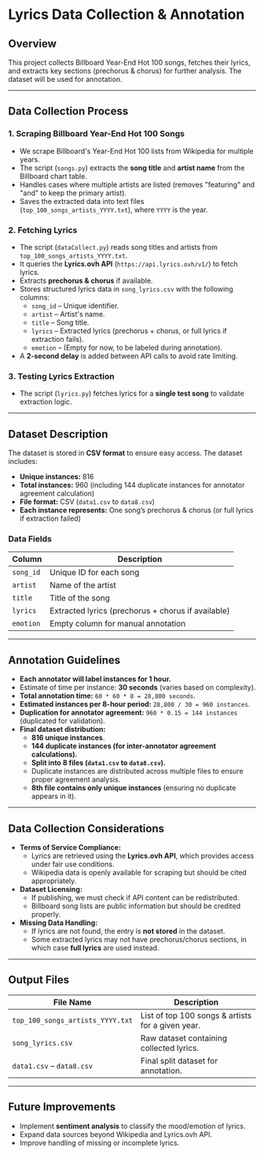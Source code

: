 # Lyrics Data Collection & Annotation

## Overview
This project collects Billboard Year-End Hot 100 songs, fetches their lyrics, and extracts key sections (prechorus & chorus) for further analysis. The dataset will be used for annotation.

---

## Data Collection Process
### 1. **Scraping Billboard Year-End Hot 100 Songs**
- We scrape Billboard's Year-End Hot 100 lists from Wikipedia for multiple years.
- The script (`songs.py`) extracts the **song title** and **artist name** from the Billboard chart table.
- Handles cases where multiple artists are listed (removes "featuring" and "and" to keep the primary artist).
- Saves the extracted data into text files (`top_100_songs_artists_YYYY.txt`), where `YYYY` is the year.

### 2. **Fetching Lyrics**
- The script (`dataCollect.py`) reads song titles and artists from `top_100_songs_artists_YYYY.txt`.
- It queries the **Lyrics.ovh API** (`https://api.lyrics.ovh/v1/`) to fetch lyrics.
- Extracts **prechorus & chorus** if available.
- Stores structured lyrics data in `song_lyrics.csv` with the following columns:
  - `song_id` – Unique identifier.
  - `artist` – Artist's name.
  - `title` – Song title.
  - `lyrics` – Extracted lyrics (prechorus + chorus, or full lyrics if extraction fails).
  - `emotion` – (Empty for now, to be labeled during annotation).
- A **2-second delay** is added between API calls to avoid rate limiting.

### 3. **Testing Lyrics Extraction**
- The script (`lyrics.py`) fetches lyrics for a **single test song** to validate extraction logic.

---

## Dataset Description
The dataset is stored in **CSV format** to ensure easy access. The dataset includes:
- **Unique instances:** 816
- **Total instances:** 960 (including 144 duplicate instances for annotator agreement calculation)
- **File format:** CSV (`data1.csv` to `data8.csv`)
- **Each instance represents:** One song’s prechorus & chorus (or full lyrics if extraction failed)

### Data Fields
| Column | Description |
|---------|-------------|
| `song_id` | Unique ID for each song |
| `artist` | Name of the artist |
| `title` | Title of the song |
| `lyrics` | Extracted lyrics (prechorus + chorus if available) |
| `emotion` | Empty column for manual annotation |

---

## Annotation Guidelines
- **Each annotator will label instances for 1 hour.**
- Estimate of time per instance: **30 seconds** (varies based on complexity).
- **Total annotation time:** `60 * 60 * 8 = 28,800 seconds`.
- **Estimated instances per 8-hour period:** `28,800 / 30 = 960 instances`.
- **Duplication for annotator agreement:** `960 * 0.15 = 144 instances` (duplicated for validation).
- **Final dataset distribution:**
  - **816 unique instances**.
  - **144 duplicate instances (for inter-annotator agreement calculations).**
  - **Split into 8 files (`data1.csv` to `data8.csv`).**
  - Duplicate instances are distributed across multiple files to ensure proper agreement analysis.
  - **8th file contains only unique instances** (ensuring no duplicate appears in it).

---

## Data Collection Considerations
- **Terms of Service Compliance:**
  - Lyrics are retrieved using the **Lyrics.ovh API**, which provides access under fair use conditions.
  - Wikipedia data is openly available for scraping but should be cited appropriately.
- **Dataset Licensing:**
  - If publishing, we must check if API content can be redistributed.
  - Billboard song lists are public information but should be credited properly.
- **Missing Data Handling:**
  - If lyrics are not found, the entry is **not stored** in the dataset.
  - Some extracted lyrics may not have prechorus/chorus sections, in which case **full lyrics** are used instead.

---

## Output Files
| File Name | Description |
|-----------|------------|
| `top_100_songs_artists_YYYY.txt` | List of top 100 songs & artists for a given year. |
| `song_lyrics.csv` | Raw dataset containing collected lyrics. |
| `data1.csv` – `data8.csv` | Final split dataset for annotation. |

---

## Future Improvements
- Implement **sentiment analysis** to classify the mood/emotion of lyrics.
- Expand data sources beyond Wikipedia and Lyrics.ovh API.
- Improve handling of missing or incomplete lyrics.
